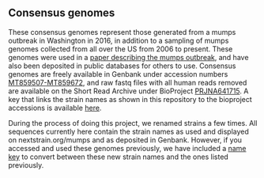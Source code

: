 ## Consensus genomes 
These consensus genomes represent those generated from a mumps outbreak in Washington in 2016, in addition to a sampling of mumps genomes collected from all over the US from 2006 to present. These genomes were used in a [paper describing the mumps outbreak](https://elifesciences.org/articles/66448#content), and have also been deposited in public databases for others to use. Consensus genomes are freely available in Genbank under accession numbers [MT859507-MT859672](ncbi.nlm.nih.gov/nuccore/?term=MT859507%3AMT859672%5Baccn%5D), and raw fastq files with all human reads removed are available on the Short Read Archive under BioProject [PRJNA641715](https://www.ncbi.nlm.nih.gov/sra/?term=PRJNA641715). A key that links the strain names as shown in this repository to the bioproject accessions is available [here](). 

During the process of doing this project, we renamed strains a few times. All sequences currently here contain the strain names as used and displayed on nextstrain.org/mumps and as deposited in Genbank. However, if you accessed and used these genomes previously, we have included a [name key](https://github.com/blab/mumps-seq/blob/master/data/consensus-genomes/strain-names-key-2020-06-15.fasta) to convert between these new strain names and the ones listed previously. 